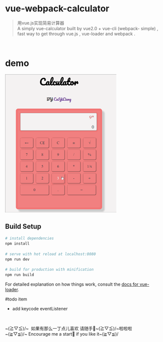 # vue-webpack-calculator

> 用vue.js实现简易计算器<br>
>A simply vue-calculator built by vue2.0 + vue-cli (webpack- simple) ,<br> fast way to get through vue.js , vue-loader and webpack .
<br>

# demo
<img src="./calculator_vuejs.gif" alt="calculator.vuejs-demo" width="360px" height="auto">
<br>

## Build Setup

``` bash
# install dependencies
npm install

# serve with hot reload at localhost:8080
npm run dev

# build for production with minification
npm run build
```
For detailed explanation on how things work, consult the [docs for vue-loader](http://vuejs.github.io/vue-loader).
<br>

#todo item
- add keycode eventListener
<br>

~(≧▽≦)/~  如果有那么一丁点儿喜欢 请随手🌟~(≧▽≦)/~啦啦啦 <br>
~(≧▽≦)/~  Encourage me a start🌟 if you like it~(≧▽≦)/
